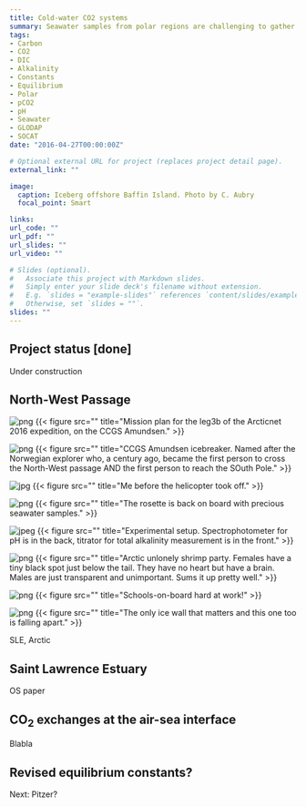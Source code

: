 ```yaml
---
title: Cold-water CO2 systems
summary: Seawater samples from polar regions are challenging to gather. In turn, this lack of data makes CO<sub>2</sub>-system predictions in cold, polar waters poorly constrained and uncertain.
tags:
- Carbon
- CO2
- DIC
- Alkalinity
- Constants
- Equilibrium
- Polar
- pCO2
- pH
- Seawater
- GLODAP
- SOCAT
date: "2016-04-27T00:00:00Z"

# Optional external URL for project (replaces project detail page).
external_link: ""

image:
  caption: Iceberg offshore Baffin Island. Photo by C. Aubry
  focal_point: Smart

links:
url_code: ""
url_pdf: ""
url_slides: ""
url_video: ""

# Slides (optional).
#   Associate this project with Markdown slides.
#   Simply enter your slide deck's filename without extension.
#   E.g. `slides = "example-slides"` references `content/slides/example-slides.md`.
#   Otherwise, set `slides = ""`.
slides: ""
---
```


## Project status [**done**]

Under construction

## North-West Passage

![png](./leg3_2016.png)
{{< figure src="" title="Mission plan for the leg3b of the Arcticnet 2016 expedition, on the CCGS Amundsen." >}}

![png](./amundsen.png)
{{< figure src="" title="CCGS Amundsen icebreaker. Named after the Norwegian explorer who, a century ago, became the first person to cross the North-West passage AND the first person to reach the SOuth Pole." >}}

![jpg](./Olivier.jpg)
{{< figure src="" title="Me before the helicopter took off." >}}

![png](./rosette.png)
{{< figure src="" title="The rosette is back on board with precious seawater samples." >}}

![jpeg](./setup.jpeg)
{{< figure src="" title="Experimental setup. Spectrophotometer for pH is in the back, titrator for total alkalinity measurement is in the front." >}}

![png](./shrimp_party.png)
{{< figure src="" title="Arctic unlonely shrimp party. Females have a tiny black spot just below the tail. They have no heart but have a brain. Males are just transparent and unimportant. Sums it up pretty well." >}}

![png](./sob.png)
{{< figure src="" title="Schools-on-board hard at work!" >}}

![png](./the_wall.png)
{{< figure src="" title="The only ice wall that matters and this one too is falling apart." >}}

SLE, Arctic

## Saint Lawrence Estuary

OS paper

## CO<sub>2</sub> exchanges at the air-sea interface

Blabla

## Revised equilibrium constants?

Next: Pitzer?
